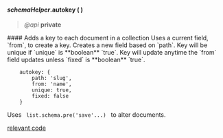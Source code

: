 #### _schemaHelper_.autokey (  )  
> _@api_ **private**   

<div class="code-header"> 
#### Adds a key to each document in a collection
Uses a current field, `from`, to create a key.    
Creates a new field based on `path`.  
Key will be unique if `unique` is **boolean** `true`.  
Key will update anytime the `from` field updates unless `fixed` is **boolean** `true`.  
</div><pre class=" language-javascript"><code class="language-javascript">    autokey: { 
		path: 'slug', 
		from: 'name',
		unique: true,
		fixed: false
	}
</code></pre>

Uses <code class="default-value"> list.schema.pre('save'...) </code> to alter documents.

<div class="code-header addGitHubLink" data-file="lib/schemaPlugins/autokey.js"><a href="#" class="loadCode">relevant code</a></div><pre class=" language-javascript hideCode api"></pre> 
